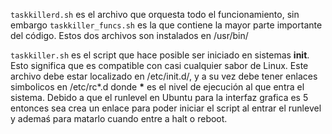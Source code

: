 `taskkillerd.sh` es el archivo que orquesta todo el funcionamiento, sin embargo `taskkiller_funcs.sh` es la que contiene la mayor parte importante del código. Estos dos archivos son instalados en /usr/bin/

`taskkiller.sh` es el script que hace posible ser iniciado en sistemas **init**. Esto significa que es compatible con casi cualquier sabor de Linux. Este archivo debe estar localizado en /etc/init.d/, y a su vez debe tener enlaces simbolicos en /etc/rc\*.d donde **\*** es el nivel de ejecución al que entra el sistema. Debido a que el runlevel en Ubuntu para la interfaz grafica es 5 entonces sea crea un enlace para poder iniciar el script al entrar el runlevel y ademaś para matarlo cuando entre a halt o reboot.

